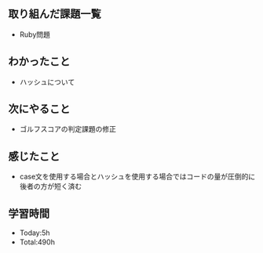 ## 取り組んだ課題一覧
- Ruby問題

## わかったこと
- ハッシュについて

## 次にやること
- ゴルフスコアの判定課題の修正

## 感じたこと
- case文を使用する場合とハッシュを使用する場合ではコードの量が圧倒的に後者の方が短く済む
  
## 学習時間
- Today:5h
- Total:490h　 
 
